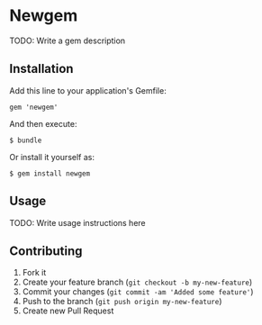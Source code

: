 # Newgem

TODO: Write a gem description

## Installation

Add this line to your application's Gemfile:

    gem 'newgem'

And then execute:

    $ bundle

Or install it yourself as:

    $ gem install newgem

## Usage

TODO: Write usage instructions here

## Contributing

1. Fork it
2. Create your feature branch (`git checkout -b my-new-feature`)
3. Commit your changes (`git commit -am 'Added some feature'`)
4. Push to the branch (`git push origin my-new-feature`)
5. Create new Pull Request

